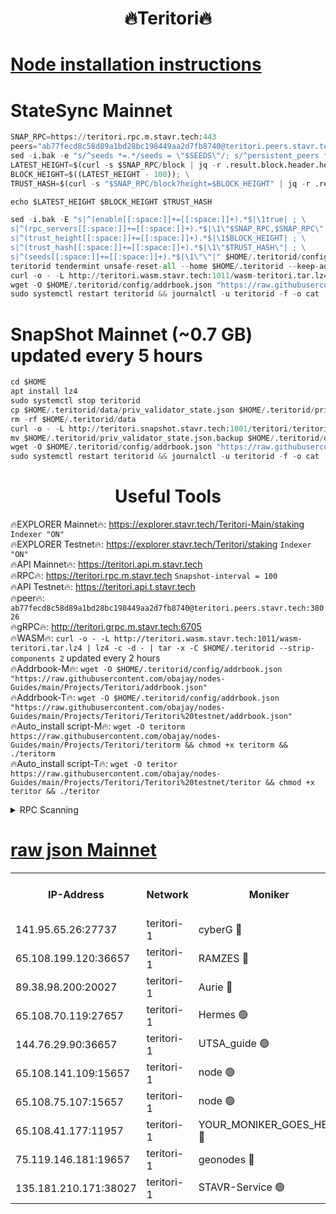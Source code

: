 <h1 align="center"> 🔥Teritori🔥</h1>


[Node installation instructions](https://github.com/obajay/nodes-Guides/tree/main/Projects/Teritori)
=

# StateSync Mainnet
```python
SNAP_RPC=https://teritori.rpc.m.stavr.tech:443
peers="ab77fecd8c58d89a1bd28bc198449aa2d7fb8740@teritori.peers.stavr.tech:38026"
sed -i.bak -e "s/^seeds *=.*/seeds = \"$SEEDS\"/; s/^persistent_peers *=.*/persistent_peers = \"$PEERS\"/" $HOME/.teritorid/config/config.toml
LATEST_HEIGHT=$(curl -s $SNAP_RPC/block | jq -r .result.block.header.height); \
BLOCK_HEIGHT=$((LATEST_HEIGHT - 100)); \
TRUST_HASH=$(curl -s "$SNAP_RPC/block?height=$BLOCK_HEIGHT" | jq -r .result.block_id.hash)

echo $LATEST_HEIGHT $BLOCK_HEIGHT $TRUST_HASH

sed -i.bak -E "s|^(enable[[:space:]]+=[[:space:]]+).*$|\1true| ; \
s|^(rpc_servers[[:space:]]+=[[:space:]]+).*$|\1\"$SNAP_RPC,$SNAP_RPC\"| ; \
s|^(trust_height[[:space:]]+=[[:space:]]+).*$|\1$BLOCK_HEIGHT| ; \
s|^(trust_hash[[:space:]]+=[[:space:]]+).*$|\1\"$TRUST_HASH\"| ; \
s|^(seeds[[:space:]]+=[[:space:]]+).*$|\1\"\"|" $HOME/.teritorid/config/config.toml
teritorid tendermint unsafe-reset-all --home $HOME/.teritorid --keep-addr-book
curl -o - -L http://teritori.wasm.stavr.tech:1011/wasm-teritori.tar.lz4 | lz4 -c -d - | tar -x -C $HOME/.teritorid --strip-components 2
wget -O $HOME/.teritorid/config/addrbook.json "https://raw.githubusercontent.com/obajay/nodes-Guides/main/Projects/Teritori/addrbook.json"
sudo systemctl restart teritorid && journalctl -u teritorid -f -o cat
```

# SnapShot Mainnet (~0.7 GB) updated every 5 hours
```python
cd $HOME
apt install lz4
sudo systemctl stop teritorid
cp $HOME/.teritorid/data/priv_validator_state.json $HOME/.teritorid/priv_validator_state.json.backup
rm -rf $HOME/.teritorid/data
curl -o - -L http://teritori.snapshot.stavr.tech:1001/teritori/teritori-snap.tar.lz4 | lz4 -c -d - | tar -x -C $HOME/.teritorid --strip-components 2
mv $HOME/.teritorid/priv_validator_state.json.backup $HOME/.teritorid/data/priv_validator_state.json
wget -O $HOME/.teritorid/config/addrbook.json "https://raw.githubusercontent.com/obajay/nodes-Guides/main/Projects/Teritori/addrbook.json"
sudo systemctl restart teritorid && journalctl -u teritorid -f -o cat
```
 <h1 align="center"> Useful Tools</h1>

🔥EXPLORER Mainnet🔥:      https://explorer.stavr.tech/Teritori-Main/staking      `Indexer "ON"` \
🔥EXPLORER Testnet🔥:        https://explorer.stavr.tech/Teritori/staking            `Indexer "ON"` \
🔥API Mainnet🔥:                   https://teritori.api.m.stavr.tech \
🔥RPC🔥:                                   https://teritori.rpc.m.stavr.tech                         `Snapshot-interval = 100` \
🔥API Testnet🔥:                     https://teritori.api.t.stavr.tech \
🔥peer🔥:                     `ab77fecd8c58d89a1bd28bc198449aa2d7fb8740@teritori.peers.stavr.tech:38026` \
🔥gRPC🔥:                                http://teritori.grpc.m.stavr.tech:6705 \
🔥WASM🔥: ```curl -o - -L http://teritori.wasm.stavr.tech:1011/wasm-teritori.tar.lz4 | lz4 -c -d - | tar -x -C $HOME/.teritorid --strip-components 2``` updated every 2 hours \
🔥Addrbook-M🔥:    ```wget -O $HOME/.teritorid/config/addrbook.json "https://raw.githubusercontent.com/obajay/nodes-Guides/main/Projects/Teritori/addrbook.json"``` \
🔥Addrbook-T🔥:    ```wget -O $HOME/.teritorid/config/addrbook.json "https://raw.githubusercontent.com/obajay/nodes-Guides/main/Projects/Teritori/Teritori%20testnet/addrbook.json"``` \
🔥Auto_install script-M🔥: ```wget -O teritorm https://raw.githubusercontent.com/obajay/nodes-Guides/main/Projects/Teritori/teritorm && chmod +x teritorm && ./teritorm``` \
🔥Auto_install script-T🔥: ```wget -O teritor https://raw.githubusercontent.com/obajay/nodes-Guides/main/Projects/Teritori/Teritori%20testnet/teritor && chmod +x teritor && ./teritor```

<details>
<summary>RPC Scanning</summary>

<h2 align="center"> We scan nodes in real time every 4 hours. And we provide the final result of RPC endpoints.
We cannot influence the operation of these nodes in any way. </h2>


```python
If Voting Power is higher than 0 --> then the Node is a validator of the network and may be subject to attack and be a potential threat to the chain.
```
```python
We marked such validators with a red symbol
```

</details>

[raw json Mainnet](https://rpc-check.teritorim.stavr.tech/teritorim/rpc-teritorim-result.json)
=



<table><tr><th>IP-Address</th><th>Network</th><th>Moniker</th><th>Latest Block Height</th><th>Earliest Block Height</th><th>Catching Up</th><th>Tx Index</th><th>Voting Power</th><th>Scan Time</th></tr><tr><td>141.95.65.26:27737</td><td>teritori-1</td><td>cyberG 🔴</td><td>7480897</td><td>4258001</td><td>False</td><td>off</td><td>623942</td><td>2024-02-17T20:04:12.857238721UTC</td></tr><tr><td>65.108.199.120:36657</td><td>teritori-1</td><td>RAMZES 🔴</td><td>7480889</td><td>5996001</td><td>False</td><td>on</td><td>779114</td><td>2024-02-17T20:03:28.528545362UTC</td></tr><tr><td>89.38.98.200:20027</td><td>teritori-1</td><td>Aurie 🔴</td><td>7480898</td><td>6864001</td><td>False</td><td>on</td><td>119694</td><td>2024-02-17T20:04:18.132289994UTC</td></tr><tr><td>65.108.70.119:27657</td><td>teritori-1</td><td>Hermes 🟢</td><td>7480898</td><td>7203180</td><td>False</td><td>on</td><td>0</td><td>2024-02-17T20:04:18.468946039UTC</td></tr><tr><td>144.76.29.90:36657</td><td>teritori-1</td><td>UTSA_guide 🟢</td><td>7480896</td><td>7208001</td><td>False</td><td>on</td><td>0</td><td>2024-02-17T20:04:08.468231778UTC</td></tr><tr><td>65.108.141.109:15657</td><td>teritori-1</td><td>node 🟢</td><td>7480898</td><td>7284986</td><td>False</td><td>on</td><td>0</td><td>2024-02-17T20:04:17.849090993UTC</td></tr><tr><td>65.108.75.107:15657</td><td>teritori-1</td><td>node 🟢</td><td>7480902</td><td>7358868</td><td>False</td><td>on</td><td>0</td><td>2024-02-17T20:04:41.467935307UTC</td></tr><tr><td>65.108.41.177:11957</td><td>teritori-1</td><td>YOUR_MONIKER_GOES_HERE 🔴</td><td>7480889</td><td>7447180</td><td>False</td><td>on</td><td>2508</td><td>2024-02-17T20:03:29.015761695UTC</td></tr><tr><td>75.119.146.181:19657</td><td>teritori-1</td><td>geonodes 🔴</td><td>7480898</td><td>7477201</td><td>False</td><td>on</td><td>37438</td><td>2024-02-17T20:04:15.429167265UTC</td></tr><tr><td>135.181.210.171:38027</td><td>teritori-1</td><td>STAVR-Service 🟢</td><td>7480886</td><td>7480401</td><td>False</td><td>on</td><td>0</td><td>2024-02-17T20:03:11.479347986UTC</td></tr></table>
